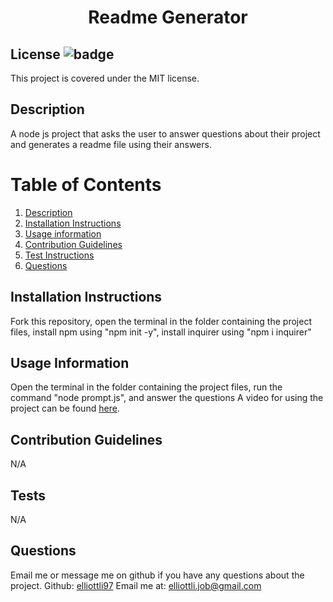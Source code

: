 
<h1 align="center">Readme Generator</h1>

## License ![badge](https://badgen.net/badge/License/MIT/blue)
This project is covered under the MIT license. 
<a name="Description"></a>

## Description
A node js project that asks the user to answer questions about their project and generates a readme file using their answers. 

# Table of Contents
1. [Description](#Description)
2. [Installation Instructions](#Installation-Instructions)
3. [Usage information](#Usage-Information)
4. [Contribution Guidelines](#Contribution-Guidelines)
5. [Test Instructions](#Test)
6. [Questions](#Questions)
    
    

<a name="Installation-Instructions"></a>   
## Installation Instructions
Fork this repository, open the terminal in the folder containing the project files, install npm using "npm init -y", install inquirer using "npm i inquirer"

<a name="Usage-Information"></a>   
## Usage Information
Open the terminal in the folder containing the project files, run the command "node prompt.js", and answer the questions 
A video for using the project can be found [here](https://www.youtube.com/watch?v=fFHxt2XaR08).

<a name="Contribution-Guidelines"></a>    
## Contribution Guidelines
N/A

<a name="Test"></a>
## Tests
N/A

<a name="Questions"></a>
## Questions
Email me or message me on github if you have any questions about the project. 
Github: [elliottli97](https://github.com/elliottli97)
Email me at: elliottli.job@gmail.com